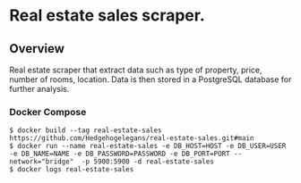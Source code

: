 # Real estate sales scraper.

 ## Overview

Real estate scraper that extract data such as type of property, price, number of rooms, location. Data is then stored in a PostgreSQL database for further analysis.

### Docker Compose

```console
$ docker build --tag real-estate-sales https://github.com/Hedgehogelegans/real-estate-sales.git#main
$ docker run --name real-estate-sales -e DB_HOST=HOST -e DB_USER=USER -e DB_NAME=NAME -e DB_PASSWORD=PASSWORD -e DB_PORT=PORT --network="bridge"  -p 5900:5900 -d real-estate-sales
$ docker logs real-estate-sales
```